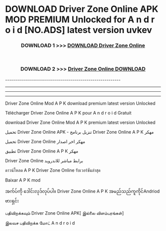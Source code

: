 # DOWNLOAD Driver Zone Online  APK MOD PREMIUM Unlocked for A n d r o i d [NO.ADS] latest version uvkev 



<div align="center">

<h3>DOWNLOAD 1 >>> <a href="https://getmod2.web.app/?judul=Driver Zone Online ">DOWNLOAD Driver Zone Online </a></h3><br>

<h3>DOWNLOAD 2 >>> <a href="https://getmod2.web.app/?judul=Driver Zone Online ">Driver Zone Online  DOWNLOAD </a></h3>

</div>
----------------------------------------------------------

----------------------------------------------------------

----------------------------------------------------------

----------------------------------------------------------

Driver Zone Online  Mod A P K download premium latest version Unlocked

Télécharger Driver Zone Online  A P K pour A n d r o i d Gratuit

download Driver Zone Online  Mod A P K premium latest version Unlocked

تحميل Driver Zone Online  APK - تنزيل برنامج Driver Zone Online  A P K مهكر

تحميل Driver Zone Online  مهكر اخر اصدار

تطبيق Driver Zone Online  A P K مهكر

Driver Zone Online  برابط مباشر للاندرويد

ดาวน์โหลด A P K Driver Zone Online  รับเวอร์ชันล่าสุด

Baixar A P K mod

အက်ပ်ကို ဒေါင်းလုဒ်လုပ်ပါ။ Driver Zone Online  A P K အမည်သည်ကူကိုင်Andriod ဗားရှင်း

பதிவிறக்கவும் Driver Zone Online  APK[ இல்லை விளம்பரங்கள்] 
 
இலவச பதிவிறக்க மோட் A n d r o i d



